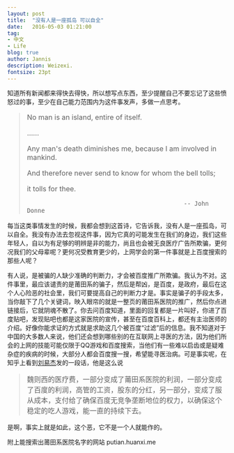 ```yaml
---
layout: post
title:  "没有人是一座孤岛 可以自全"
date:   2016-05-03 01:21:00
tag:
- 中文
- Life
blog: true
author: Jannis
description: Weizexi.
fontsize: 23pt
---
```


知道所有新闻都来得快去得快，所以想写点东西，至少提醒自己不要忘记了这些愤怒过的事，至少在自己能力范围内为这件事发声，多做一点思考。<br>

<font size="3.5">
<blockquote>
No man is an island, entire of itself.

……

Any man's death diminishes me, because I am involved in mankind.

And therefore never send to know for whom the bell tolls;

it tolls for thee.

												-- John Donne
</blockquote>
</font>


每当这类事情发生的时候，我都会想到这首诗，它告诉我，没有人是一座孤岛，可以自全。我没有办法去忽视这件事，因为它真的可能发生在我们的身边，我们这些年轻人，自以为有足够的明辨是非的能力，尚且也会被无良医疗广告所欺骗，更何况我们的父母辈呢？更何况受教育更少的，上网学会的第一件事就是上百度搜索的那些人呢？

有人说，是被骗的人缺少准确的判断力，才会被百度推广所欺骗。我认为不对。这件事里，最应该谴责的是莆田系的骗子，然后是帮凶，是百度，是政府，最后在这个人心险恶的社会里，我们可要提高自己的判断力才是。事实是骗子的手段太多，当你敲下了几个关键词，映入眼帘的就是一整页的莆田系医院的推广，然后你点进链接后，它就阴魂不散了。你去问百度知道，里面的回复都是一片叫好，你进了百度贴吧，发现贴吧也都是这家医院的宣传，甚至在百度百科上，都还有主治医师的介绍。好像你能求证的方式就是求助这几个被百度“过滤”后的信息。我不知道对于中国的大多数人来说，他们还会想到哪些别的在互联网上寻医的方法，因为他们所会的上网的技能可能仅限于QQ游戏和百度搜索，当他们有一些难以启齿或是疑难杂症的疾病的时候，大部分人都会百度搜一搜，希望能寻医治病。可是事实呢，在知乎上看到[刘易杰](https://www.zhihu.com/question/45052202/answer/98328643?from=profile_answer_card)发的一段话，他是这么说

<font size="3.5">
<blockquote>
魏则西的医疗费，一部分变成了莆田系医院的利润，一部分变成了百度的利润，高管的工资，股东的分红，另一部分，变成了服从成本，支付给了确保百度无竞争垄断地位的权力，以确保这个稳定的吃人游戏，能一直的持续下去。
</blockquote>
</font>

是啊，事实上就是如此，这个恶，它不是一个人就能作的。

附上能搜索出莆田系医院名字的网站 putian.huanxi.me
